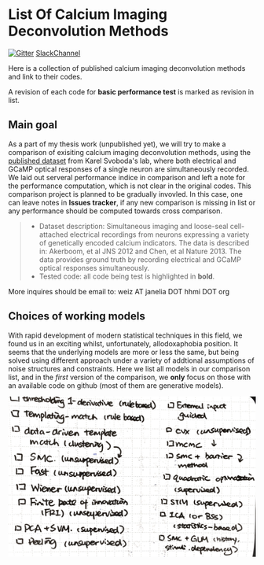 # List Of Calcium Imaging Deconvolution Methods

[![Gitter](https://badges.gitter.im/zqwei/Ca-Imaging-Deconv-List.svg)](https://gitter.im/zqwei/Ca-Imaging-Deconv-List?utm_source=badge&utm_medium=badge&utm_campaign=pr-badge) [SlackChannel](https://datasetscomparison.slack.com/archives/denov_comp_list)

Here is a collection of published calcium imaging deconvolution methods and link to their codes.

A revision of each code for __basic performance test__ is marked as revision in list.

## Main goal

As a part of my thesis work (unpublished yet), we will try to make a comparison of exisiting calcium imaging deconvolution methods, using the [published dataset](http://crcns.org/data-sets/methods/cai-1) from Karel Svoboda's lab, where both electrical and GCaMP optical responses of a single neuron are simultaneously recorded. We laid out serveral performance indice in comparison and left a note for the performance computation, which is not clear in the original codes. This comparison project is planned to be gradually invovled. In this case, one can leave notes in __Issues tracker__, if any new comparison is missing in list or any performance should be computed towards cross comparison.

> * Dataset description: Simultaneous imaging and loose-seal cell-attached electrical recordings from neurons expressing a variety of genetically encoded calcium indicators. The data is described in: Akerboom, et al JNS 2012 and Chen, et al Nature 2013. The data provides ground truth by recording electrical and GCaMP optical responses simultaneously.
> * Tested code: all code being test is highlighted in __bold__.

More inquires should be email to: weiz AT janelia DOT hhmi DOT org

## Choices of working models

With rapid development of modern statistical techniques in this field, we found us in an exciting whilst, unfortunately, allodoxaphobia position. It seems that the underlying models are more or less the same, but being solved using different approach under a variety of addtional assumptions of noise structures and constraints. Here we list all models in our comparison list, and in the _first_ version of the comparison, we __only__ focus on those with an available code on github (most of them are generative models).

![](texts/models.jpg)


<!-- ## Helmchen Model
* Model:
  * Peeling
  * Parent model: 
* Main paper:
  * http://www.hifo.uzh.ch/research/helmchen/publication/grewe2010.pdf
  * 
* Code (__Matlab__): https://github.com/HelmchenLab/CalciumSim
* Original contribution: Helmchen Lab
* Revision: 

##  SMC OOPSI
* Model:
  * Parent model: 
* Main paper:
  * 
* Note:
  * change of code:
    1. __P.k = V.spikegen.EFGinv(0.01, P, V);__ to __P.k      = log(-log(1-sum(nnorm)/V.T)/V.dt);__
* Code (__Matlab__, Python): https://github.com/jovo/smc-oopsi
* Original contribution: Josh Vogelstein
* Revision:

##  Fast OOPSI
* Model:
  * Parent model: 
* Main paper:
  * 
* Note: decaying time constant parameter $\gamma = 1 - \Delta/(1.0)$ is not updated/estimated in the code.

>   1. estimating $\gamma$ is difficult
>   2. Yaski and Friedrich (2006) showed that results are somewhat robust to minor variations in time constant  

* Code (Matlab): https://github.com/jovo/fast-oopsi
* Code (__Python__): https://github.com/liubenyuan/py-oopsi
* Original contribution: Josh Vogelstein, Benyuan Liu
* Revision: https://github.com/zqwei/py-oopsi

##  Constrained Fast OOPSI
* Model: an extension of __Fast OOPSI__
	* Method extension:
			1. strict non-negative constraint of firing rate
			2. extension of  to a general AR(p) process
			3. empirical estimation of noise prior
  * Parent model: Fast OOPSI (using [__conic programming__](http://cvxopt.org/))
* Main paper:
  * 
* Code (Matlab): https://github.com/epnev/constrained-foopsi
* Code (Python): https://github.com/epnev/constrained_foopsi_python
* Original contribution: Eftychios Pnevmatikakis, Josh Merel, Losonczy Lab
* Revision:

##  Constrained Fast OOPSI (MCMC spike inference in continuous time)
* Model: 
  * Parent model: 
* Main paper:
  * 
* Code (Matlab, _beta_): https://github.com/epnev/continuous_time_ca_sampler
* Original contribution: Eftychios Pnevmatikakis, John Merel
* Revision:

## Group LASSO initialization and spatial CNMF
* Model:
  * "Group Lasso" to detect neuronal centers and activity
  * Coordinate descent gready NMF to find neuronal activity and (non-negtive) shapes, based on group lasso initialization
  * Parent model: 
* Main paper:
  * 
* Code (Matlab, Python): https://github.com/danielso/ROI_detect
* Original contribution: Daniel So
* Revision:

## Deconvolution and demixing of calcium imaging data code
* Model: An extension of __Constrained Fast OOPSI__
	* Method extension:
		1. Dual ascent method
		2. Conic programming
		3. Nonngegative Lars
	* Parent model: Constrained Fast OOPSI (using SPGL1; CVXPY)
* Main paper:
* Code (Matlab): https://github.com/epnev/ca_source_extraction
* Code (__Python__): https://github.com/agiovann/Constrained_NMF
* Code (source extraction, Python; _alpha_): https://github.com/epnev/SOURCE_EXTRACTION_PYTHON
* Original contribution: Andrea Giovannucci and Eftychios Pnevmatikakis
* Revision:

## Sequential Image Analysis
* Model: Open source package for analysise of time-series imaging data arising from fluorescence microscopy (__Losonczy Lab__)
 * Correction of motion artifacts
 * Segmentation of imaging fields into regions of interest (ROIs)
 * Extraction of dynamic signals from ROIs
 * Parent model:
  * Constrained Fast OOPSI: https://github.com/epnev/constrained_foopsi_python
* Main paper: [Kaifosh P, Zaremba J, Danielson N, and Losonczy A. SIMA: Python software for analysis of dynamic fluorescence imaging data. Frontiers in Neuroinformatics. 2014 Aug 27; 8:77. doi: 10.3389/fninf.2014.00077.](http://journal.frontiersin.org/article/10.3389/fninf.2014.00080/full)
* Code (Python): https://github.com/losonczylab/sima
* Original contribution: Losonczy Lab

## Fast rate of innovation algorithm
* Model: 
* Main paper: [Jon Oñativia, Simon R. Schultz, and Pier Luigi Dragotti, A Finite Rate of Innovation algorithm for fast and accurate spike detection from two-photon calcium imaging. (J. Neural Eng. 10 (2013) 046017)](http://stacks.iop.org/1741-2552/10/046017)
* Code (Matlab): http://www.commsp.ee.ic.ac.uk/~jo210/src/ca_transient.zip
	* File real_data.m runs the double consistency algorithm on real data and reproduces figure 7 of the journal paper.
	* File surrogate_data.m runs the double consistency algorithm on surrogate data.
	* File fig3.m reproduces figure 3 of the journal paper.
	* File fig9.m reproduces figure 9 of the journal paper.
* Original contribution: Jon Oñativia
* Revision:

## STM fit based model
* Model: 
	* STM fit model: model is built to supervise-learning the parameter of the conditional distribution $p(y \mid x, z) = q(y \mid g(f(x, z)))$, where $y$ is a scalar, $x \in R^N$, $z \in R^M$, $q$ is a univariate distribution, $g$ is some nonlinearity, and $f(x, z) = \log \sum_k \exp\left( \lambda \left[ \sum_l \beta_{kl} (u_l^\top x)^2 + w_k x + a_k \right] \right) / \lambda + v^\top z$. (see __Conditional Modeling Toolkit__ for detail)
* Main paper: [L. Theis, P. Berens, E. Froudarakis, J. Reimer, M. Roman-Roson, T. Baden, T. Euler, A. S. Tolias, et al.
Supervised learning sets benchmark for robust spike detection from calcium imaging signals
bioRxiv, 2014](http://bethgelab.org/publications/127/)
* __Important note__ : This paper is also one with extensive comparison of STM, SI08, PP14, OD13, VP10, VP09, YF06 algorithms.
* Code (Python): https://github.com/lucastheis/c2s
* Original contribution: Lucas Theis
* Revision:

## SI08

## YF06

## Equation renders of readme file in this git
Unfortunately, you need to do it on your own side by installing chrome app [Github with Mathjax](https://chrome.google.com/webstore/detail/github-with-mathjax/ioemnmodlmafdkllaclgeombjnmnbima). -->
